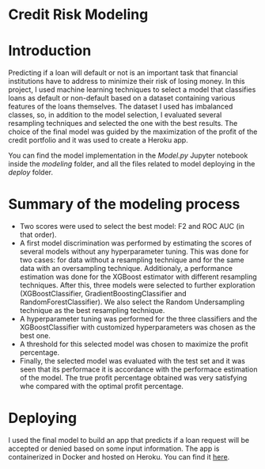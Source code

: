 # Credit Risk Modeling
# Introduction
Predicting if a loan will default or not is an important task that financial institutions have to address to minimize their risk of losing money. In this project, I used machine learning techniques to select a model that classifies loans as default or non-default based on a dataset containing various features of the loans themselves. The dataset I used has imbalanced classes, so, in addition to the model selection, I evaluated several resampling techniques and selected the one with the best results. The choice of the final model was guided by the maximization of the profit of the credit portfolio and it was used to create a Heroku app.

You can find the model implementation in the *Model.py* Jupyter notebook inside the *modeling* folder, and all the files related to model deploying in the *deploy* folder.

# Summary of the modeling process

- Two scores were used to select the best model: F2 and ROC AUC (in that order).
- A first model discrimination was performed by estimating the scores of several models without any hyperparameter tuning. This was done for two cases: for data without a resampling technique and for the same data with an oversampling technique. Additionaly, a performance estimation was done for the XGBoost estimator with different resampling techniques. After this, three models were selected to further exploration (XGBoostClassifier, GradientBoostingClassifier and RandomForestClassifier). We also select the Random Undersampling technique as the best resampling technique.
- A hyperparameter tuning was performed for the three classifiers and the XGBoostClassifier with customized hyperparameters was chosen as the best one.
- A threshold for this selected model was chosen to maximize the profit percentage.
- Finally, the selected model was evaluated with the test set and it was seen that its performace it is accordance with the performace estimation of the model. The true profit percentage obtained was very satisfying whe compared with the optimal profit percentage.

# Deploying
I used the final model to build an app that predicts if a loan request will be accepted or denied based on some input information. The app is containerized in Docker and hosted on Heroku. You can find it <a href="https://loan-acceptance-predictor.herokuapp.com">here</a>.

